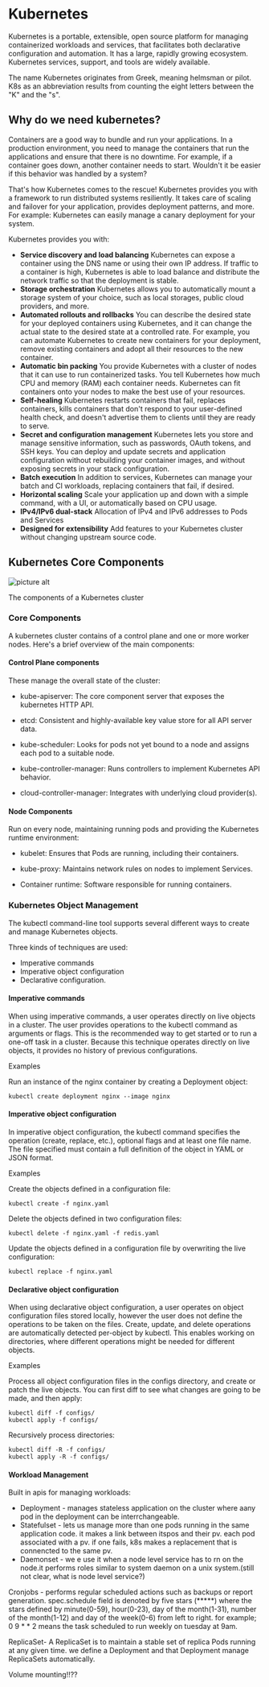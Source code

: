 # Kubernetes

Kubernetes is a portable, extensible, open source platform for managing containerized workloads and services, that facilitates both declarative configuration and automation. It has a large, rapidly growing ecosystem. Kubernetes services, support, and tools are widely available.

The name Kubernetes originates from Greek, meaning helmsman or pilot. K8s as an abbreviation results from counting the eight letters between the "K" and the "s".

## Why do we need kubernetes?

Containers are a good way to bundle and run your applications. In a production environment, you need to manage the containers that run the applications and ensure that there is no downtime. For example, if a container goes down, another container needs to start. Wouldn't it be easier if this behavior was handled by a system?

That's how Kubernetes comes to the rescue! Kubernetes provides you with a framework to run distributed systems resiliently. It takes care of scaling and failover for your application, provides deployment patterns, and more. For example: Kubernetes can easily manage a canary deployment for your system.

Kubernetes provides you with:

* **Service discovery and load balancing** Kubernetes can expose a container using the DNS name or using their own IP address. If traffic to a container is high, Kubernetes is able to load balance and distribute the network traffic so that the deployment is stable.
* **Storage orchestration** Kubernetes allows you to automatically mount a storage system of your choice, such as local storages, public cloud providers, and more.
* **Automated rollouts and rollbacks** You can describe the desired state for your deployed containers using Kubernetes, and it can change the actual state to the desired state at a controlled rate. For example, you can automate Kubernetes to create new containers for your deployment, remove existing containers and adopt all their resources to the new container.
* **Automatic bin packing** You provide Kubernetes with a cluster of nodes that it can use to run containerized tasks. You tell Kubernetes how much CPU and memory (RAM) each container needs. Kubernetes can fit containers onto your nodes to make the best use of your resources.
* **Self-healing** Kubernetes restarts containers that fail, replaces containers, kills containers that don't respond to your user-defined health check, and doesn't advertise them to clients until they are ready to serve.
* **Secret and configuration management** Kubernetes lets you store and manage sensitive information, such as passwords, OAuth tokens, and SSH keys. You can deploy and update secrets and application configuration without rebuilding your container images, and without exposing secrets in your stack configuration.
* **Batch execution** In addition to services, Kubernetes can manage your batch and CI workloads, replacing containers that fail, if desired.
* **Horizontal scaling** Scale your application up and down with a simple command, with a UI, or automatically based on CPU usage.
* **IPv4/IPv6 dual-stack** Allocation of IPv4 and IPv6 addresses to Pods and Services
* **Designed for extensibility** Add features to your Kubernetes cluster without changing upstream source code.

## Kubernetes Core Components

![picture alt](https://kubernetes.io/images/docs/components-of-kubernetes.svg "Kubernetes Core Components Diagram")

The components of a Kubernetes cluster

### Core Components

A kubernetes cluster contains of a control plane and one or more worker nodes. Here's a brief overview of the main components:

#### Control Plane components

These manage the overall state of the cluster:

* kube-apiserver: The core component server that exposes the kubernetes HTTP API.

* etcd: Consistent and highly-available key value store for all API server data.

* kube-scheduler: Looks for pods not yet bound to a node and assigns each pod to a suitable node.

* kube-controller-manager: Runs controllers to implement Kubernetes API behavior.

* cloud-controller-manager: Integrates with underlying cloud provider(s).

#### Node Components

Run on every node, maintaining running pods and providing the Kubernetes runtime environment:
 
* kubelet: Ensures that Pods are running, including their containers.

* kube-proxy: Maintains network rules on nodes to implement Services.

* Container runtime: Software responsible for running containers. <!---this is not clear yet -->

### Kubernetes Object Management

The kubectl command-line tool supports several different ways to create and manage Kubernetes objects.

Three kinds of techniques are used: 
* Imperative commands
* Imperative object configuration 
* Declarative configuration.

#### Imperative commands

When using imperative commands, a user operates directly on live objects in a cluster. The user provides operations to the kubectl command as arguments or flags.
This is the recommended way to get started or to run a one-off task in a cluster. Because this technique operates directly on live objects, it provides no history of previous configurations.

Examples

Run an instance of the nginx container by creating a Deployment object:

`kubectl create deployment nginx --image nginx`

#### Imperative object configuration

In imperative object configuration, the kubectl command specifies the operation (create, replace, etc.), optional flags and at least one file name. The file specified must contain a full definition of the object in YAML or JSON format.

Examples

Create the objects defined in a configuration file:

`kubectl create -f nginx.yaml`

Delete the objects defined in two configuration files:

`kubectl delete -f nginx.yaml -f redis.yaml`

Update the objects defined in a configuration file by overwriting the live configuration:

`kubectl replace -f nginx.yaml`

#### Declarative object configuration

When using declarative object configuration, a user operates on object configuration files stored locally, however the user does not define the operations to be taken on the files. Create, update, and delete operations are automatically detected per-object by kubectl. This enables working on directories, where different operations might be needed for different objects.

Examples

Process all object configuration files in the configs directory, and create or patch the live objects. You can first diff to see what changes are going to be made, and then apply:

```shell
kubectl diff -f configs/
kubectl apply -f configs/
```

Recursively process directories:

```shell
kubectl diff -R -f configs/
kubectl apply -R -f configs/
```

#### Workload Management

Built in apis for managing workloads:

* Deployment - manages stateless application on the cluster where aany pod in the deployment can be interrchangeable.
* Statefulset - lets us manage more than one  pods running in the same application code. it makes a link between itspos and their pv. each pod associated with a pv. if one fails, k8s makes a replacement that is connencted to the same pv.
* Daemonset - we e use it when a node level service has to rn on the node.it performs roles similar to system daemon on a unix system.(still not clear, what is node level service?)


Cronjobs - performs regular scheduled actions such as backups or report generation. spec.schedule field is denoted by five stars (*****) where the stars defined by minute(0-59), hour(0-23), day of the month(1-31), number of the month(1-12) and day of the week(0-6) from left to right. for example; 0 9 * * 2 means the task scheduled to run weekly on tuesday at 9am.

ReplicaSet- A ReplicaSet is to maintain a stable set of replica Pods running at any given time. we define a Deployment and that Deployment manage ReplicaSets automatically.

Volume mounting!!??